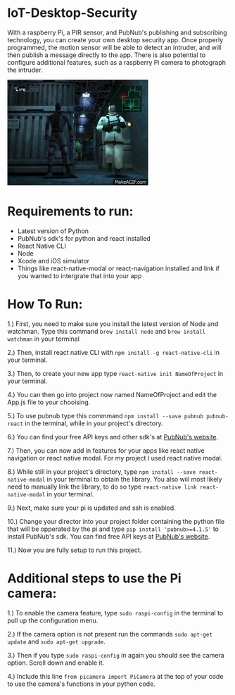 # IoT-Desktop-Security
With a raspberry Pi, a PIR sensor, and PubNub's publishing and subscribing technology, you can create your own desktop security app. Once properly programmed, the motion sensor will be able to detect an intruder, and will then publish a message directly to the app. There is also potential to configure additional features, such as a raspberry Pi camera to photograph the intruder.

![](mgs.gif)

# Requirements to run:
* Latest version of Python
* PubNub's sdk's for python and react installed
* React Native CLI
* Node 
* Xcode and iOS simulator
* Things like react-native-modal or react-navigation installed and link if you wanted to intergrate that into your app

# How To Run:
1.) First, you need to make sure you install the latest version of Node and watchman. Type this command `brew install node` and `brew install watchman` in your terminal

2.) Then, install react native CLI with `npm install -g react-native-cli` in your terminal.

3.) Then, to create your new app type `react-native init NameOfProject` in your terminal.

4.) You can then go into project now named NameOfProject and edit the App.js file to your chooising.

5.) To use pubnub type this commmand `npm install --save pubnub pubnub-react` in the terminal, while in your project's directory. 

6.) You can find your free API keys and other sdk's at [PubNub's website](https://www.pubnub.com/).

7.) Then, you can now add in features for your apps like react native navigation or react native modal. For my project I used react native modal.

8.) While still in your project's directory, type `npm install --save react-native-modal` in your terminal to obtain the library. You also wiil most likely need to manually link the library, to do so type `react-native link react-native-modal` in your terminal.

9.) Next, make sure your pi is updated and ssh is enabled. 

10.) Change your director into your project folder containing the python file that will be opperated by the pi and type `pip install 'pubnub>=4.1.5'` to install PubNub's sdk. You can find free API keys at [PubNub's website](https://www.pubnub.com/).

11.) Now you are fully setup to run this project. 

# Additional steps to use the Pi camera:
1.)  To enable the camera feature, type `sudo raspi-config` in the terminal to pull up the configuration menu.

2.) If the camera option is not present run the commands `sudo apt-get update` and `sudo apt-get upgrade`.

3.) Then if you type `sudo raspi-config` in again you should see the camera option. Scroll down and enable it.

4.) Include this line `from picamera import PiCamera` at the top of your code to use the camera's functions in your python code.